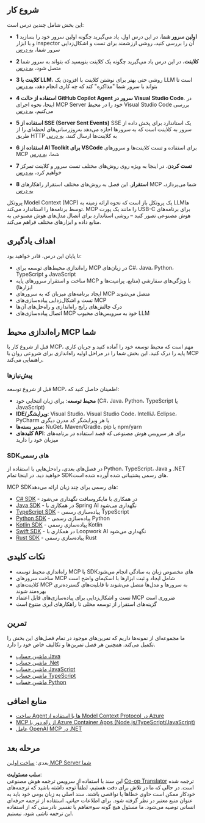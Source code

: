 <!--
CO_OP_TRANSLATOR_METADATA:
{
  "original_hash": "f77fa364511cb670d6262d119d56f562",
  "translation_date": "2025-06-11T09:00:24+00:00",
  "source_file": "03-GettingStarted/README.md",
  "language_code": "fa"
}
-->
## شروع کار

این بخش شامل چندین درس است:

- **1 اولین سرور شما**، در این درس اول، یاد می‌گیرید چگونه اولین سرور خود را بسازید و با ابزار inspector آن را بررسی کنید، روشی ارزشمند برای تست و اشکال‌زدایی سرور شما، [به درس](/03-GettingStarted/01-first-server/README.md)

- **2 کلاینت**، در این درس یاد می‌گیرید چگونه یک کلاینت بنویسید که بتواند به سرور شما متصل شود، [به درس](/03-GettingStarted/02-client/README.md)

- **3 کلاینت با LLM**، روشی حتی بهتر برای نوشتن کلاینت با افزودن یک LLM است تا بتواند با سرور شما "مذاکره" کند که چه کاری انجام دهد، [به درس](/03-GettingStarted/03-llm-client/README.md)

- **4 استفاده از حالت GitHub Copilot Agent سرور در Visual Studio Code**. در اینجا، نحوه اجرای MCP Server خود را در محیط Visual Studio Code بررسی می‌کنیم، [به درس](/03-GettingStarted/04-vscode/README.md)

- **5 استفاده از SSE (Server Sent Events)** SSE یک استاندارد برای پخش داده از سرور به کلاینت است که به سرورها اجازه می‌دهد به‌روزرسانی‌های لحظه‌ای را از طریق HTTP به کلاینت‌ها ارسال کنند، [به درس](/03-GettingStarted/05-sse-server/README.md)

- **6 استفاده از AI Toolkit برای VSCode** برای استفاده و تست کلاینت‌ها و سرورهای MCP شما، [به درس](/03-GettingStarted/06-aitk/README.md)

- **7 تست کردن**. در اینجا به ویژه روی روش‌های مختلف تست سرور و کلاینت تمرکز خواهیم کرد، [به درس](/03-GettingStarted/07-testing/README.md)

- **8 استقرار**. این فصل به روش‌های مختلف استقرار راهکارهای MCP شما می‌پردازد، [به درس](/03-GettingStarted/08-deployment/README.md)


پروتکل Model Context (MCP) یک پروتکل باز است که نحوه ارائه زمینه به LLMها توسط برنامه‌ها را استاندارد می‌کند. MCP را مانند یک پورت USB-C برای برنامه‌های هوش مصنوعی تصور کنید – روشی استاندارد برای اتصال مدل‌های هوش مصنوعی به منابع داده و ابزارهای مختلف فراهم می‌کند.

## اهداف یادگیری

تا پایان این درس، قادر خواهید بود:

- راه‌اندازی محیط‌های توسعه برای MCP در زبان‌های C#، Java، Python، TypeScript و JavaScript
- ساخت و استقرار سرورهای پایه MCP با ویژگی‌های سفارشی (منابع، پرامپت‌ها و ابزارها)
- ایجاد برنامه‌های میزبان که به سرورهای MCP متصل می‌شوند
- تست و اشکال‌زدایی پیاده‌سازی‌های MCP
- درک چالش‌های رایج راه‌اندازی و راه‌حل‌های آن‌ها
- اتصال پیاده‌سازی‌های MCP خود به سرویس‌های محبوب LLM

## راه‌اندازی محیط MCP شما

قبل از شروع کار با MCP، مهم است که محیط توسعه خود را آماده کنید و جریان کاری پایه را درک کنید. این بخش شما را در مراحل اولیه راه‌اندازی برای شروعی روان با MCP راهنمایی می‌کند.

### پیش‌نیازها

قبل از شروع توسعه MCP، اطمینان حاصل کنید که:

- **محیط توسعه**: برای زبان انتخابی خود (C#، Java، Python، TypeScript یا JavaScript)
- **IDE/ویرایشگر**: Visual Studio، Visual Studio Code، IntelliJ، Eclipse، PyCharm یا هر ویرایشگر کد مدرن دیگری
- **مدیر بسته‌ها**: NuGet، Maven/Gradle، pip یا npm/yarn
- **کلیدهای API**: برای هر سرویس هوش مصنوعی که قصد استفاده در برنامه‌های میزبان خود را دارید

### SDKهای رسمی

در فصل‌های بعدی، راه‌حل‌هایی با استفاده از Python، TypeScript، Java و .NET خواهید دید. در اینجا تمام SDKهای رسمی پشتیبانی شده آورده شده است.

MCP SDKهای رسمی برای چند زبان ارائه می‌دهد:
- [C# SDK](https://github.com/modelcontextprotocol/csharp-sdk) - در همکاری با مایکروسافت نگهداری می‌شود
- [Java SDK](https://github.com/modelcontextprotocol/java-sdk) - در همکاری با Spring AI نگهداری می‌شود
- [TypeScript SDK](https://github.com/modelcontextprotocol/typescript-sdk) - پیاده‌سازی رسمی TypeScript
- [Python SDK](https://github.com/modelcontextprotocol/python-sdk) - پیاده‌سازی رسمی Python
- [Kotlin SDK](https://github.com/modelcontextprotocol/kotlin-sdk) - پیاده‌سازی رسمی Kotlin
- [Swift SDK](https://github.com/modelcontextprotocol/swift-sdk) - در همکاری با Loopwork AI نگهداری می‌شود
- [Rust SDK](https://github.com/modelcontextprotocol/rust-sdk) - پیاده‌سازی رسمی Rust

## نکات کلیدی

- راه‌اندازی محیط توسعه MCP با SDKهای مخصوص زبان به سادگی انجام می‌شود
- ساخت سرورهای MCP شامل ایجاد و ثبت ابزارها با اسکیمای واضح است
- کلاینت‌های MCP به سرورها و مدل‌ها متصل می‌شوند تا قابلیت‌های گسترده‌تری بهره‌مند شوند
- تست و اشکال‌زدایی برای پیاده‌سازی‌های قابل اعتماد MCP ضروری است
- گزینه‌های استقرار از توسعه محلی تا راهکارهای ابری متنوع است

## تمرین

ما مجموعه‌ای از نمونه‌ها داریم که تمرین‌های موجود در تمام فصل‌های این بخش را تکمیل می‌کند. همچنین هر فصل تمرین‌ها و تکالیف خاص خود را دارد.

- [ماشین حساب Java](./samples/java/calculator/README.md)
- [ماشین حساب .Net](../../../03-GettingStarted/samples/csharp)
- [ماشین حساب JavaScript](./samples/javascript/README.md)
- [ماشین حساب TypeScript](./samples/typescript/README.md)
- [ماشین حساب Python](../../../03-GettingStarted/samples/python)

## منابع اضافی

- [ساخت Agentها با استفاده از Model Context Protocol در Azure](https://learn.microsoft.com/azure/developer/ai/intro-agents-mcp)
- [MCP از راه دور با Azure Container Apps (Node.js/TypeScript/JavaScript)](https://learn.microsoft.com/samples/azure-samples/mcp-container-ts/mcp-container-ts/)
- [عامل OpenAI MCP در .NET](https://learn.microsoft.com/samples/azure-samples/openai-mcp-agent-dotnet/openai-mcp-agent-dotnet/)

## مرحله بعد

بعدی: [ساخت اولین MCP Server شما](/03-GettingStarted/01-first-server/README.md)

**سلب مسئولیت**:  
این سند با استفاده از سرویس ترجمه هوش مصنوعی [Co-op Translator](https://github.com/Azure/co-op-translator) ترجمه شده است. در حالی که ما در تلاش برای دقت هستیم، لطفاً توجه داشته باشید که ترجمه‌های خودکار ممکن است حاوی خطاها یا نواقصی باشند. سند اصلی به زبان بومی خود باید به عنوان منبع معتبر در نظر گرفته شود. برای اطلاعات حیاتی، استفاده از ترجمه حرفه‌ای انسانی توصیه می‌شود. ما مسئول هیچ گونه سوءتفاهم یا تفسیر نادرستی که از استفاده این ترجمه ناشی شود، نیستیم.